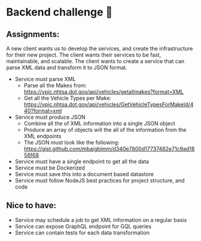 # Backend challenge 💪

## Assignments:

A new client wants us to develop the services, and create the infrastructure for their new project. The client wants
their services to be fast, maintainable, and scalable. The client wants to create a service that can parse XML data and
transform it to JSON format.

- Service must parse XML
    - Parse all the Makes from: https://vpic.nhtsa.dot.gov/api/vehicles/getallmakes?format=XML
    - Get all the Vehicle Types per
      Make: https://vpic.nhtsa.dot.gov/api/vehicles/GetVehicleTypesForMakeId/440?format=xml
- Service must produce JSON
    - Combine all the of XML information into a single JSON object
    - Produce an array of objects will the all of the information from the XML endpoints
    - The JSON must look like the following: https://gist.github.com/mbaigbimm/d340e7800d17737482e71c9ad1856f68
- Service must have a single endpoint to get all the data
- Service must be Dockerized
- Service must save this into a document based datastore
- Service must follow NodeJS best practices for project structure, and code

## Nice to have:

- Service may schedule a job to get XML information on a regular basis
- Service can expose GraphQL endpoint for GQL queries
- Service can contain tests for each data transformation
